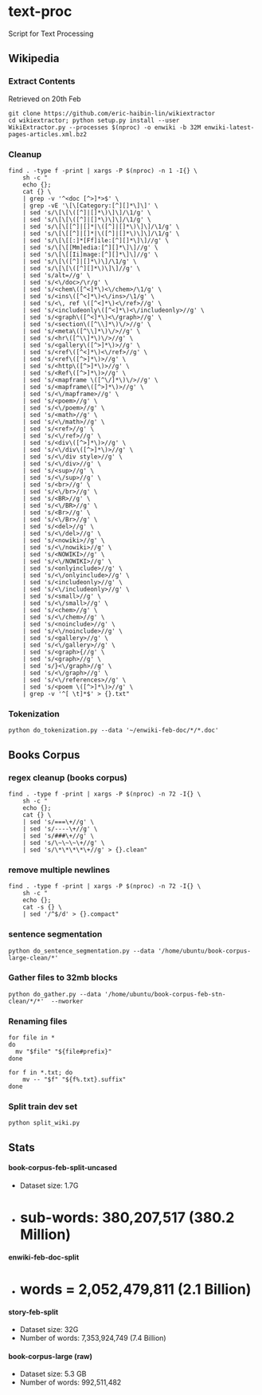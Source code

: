 # text-proc
Script for Text Processing

## Wikipedia 
### Extract Contents
Retrieved on 20th Feb
```
git clone https://github.com/eric-haibin-lin/wikiextractor
cd wikiextractor; python setup.py install --user
WikiExtractor.py --processes $(nproc) -o enwiki -b 32M enwiki-latest-pages-articles.xml.bz2
```
### Cleanup
```
find . -type f -print | xargs -P $(nproc) -n 1 -I{} \
    sh -c "
    echo {};
    cat {} \
    | grep -v '^<doc [^>]*>$' \
    | grep -vE '\[\[Category:[^][]*\]\]' \
    | sed 's/\[\[\([^]|[]*\)\]\]/\1/g' \
    | sed 's/\[\[\([^]|[]*\)\]\]/\1/g' \
    | sed 's/\[\[[^]|[]*|\([^]|[]*\)\]\]/\1/g' \
    | sed 's/\[\[[^]|[]*|\([^]|[]*\)\]\]/\1/g' \
    | sed 's/\[\[[:]*[Ff]ile:[^][]*\]\]//g' \
    | sed 's/\[\[[Mm]edia:[^][]*\]\]//g' \
    | sed 's/\[\[[Ii]mage:[^][]*\]\]//g' \
    | sed 's/\[\([^]|[]*\)\]/\1/g' \
    | sed 's/\[\[\([^][]*\)\]\]//g' \
    | sed 's/alt=//g' \
    | sed 's/<\/doc>/\r/g' \
    | sed 's/<chem\([^<]*\)<\/chem>/\1/g' \
    | sed 's/<ins\([^<]*\)<\/ins>/\1/g' \
    | sed 's/<\, ref \([^<]*\)<\/ref>//g' \
    | sed 's/<includeonly\([^<]*\)<\/includeonly>//g' \
    | sed 's/<graph\([^<]*\)<\/graph>//g' \
    | sed 's/<section\([^\\]*\)\/>//g' \
    | sed 's/<meta\([^\\]*\)\/>//g' \
    | sed 's/<hr\([^\\]*\)\/>//g' \
    | sed 's/<gallery\([^>]*\)>//g' \
    | sed 's/<ref\([^<]*\)<\/ref>//g' \
    | sed 's/<ref\([^>]*\)>//g' \
    | sed 's/<http\([^>]*\)>//g' \
    | sed 's/<Ref\([^>]*\)>//g' \
    | sed 's/<mapframe \([^\/]*\)\/>//g' \
    | sed 's/<mapframe\([^>]*\)>//g' \
    | sed 's/<\/mapframe>//g' \
    | sed 's/<poem>//g' \
    | sed 's/<\/poem>//g' \
    | sed 's/<math>//g' \
    | sed 's/<\/math>//g' \
    | sed 's/<ref>//g' \
    | sed 's/<\/ref>//g' \
    | sed 's/<div\([^>]*\)>//g' \
    | sed 's/<\/div\([^>]*\)>//g' \
    | sed 's/<\/div style>//g' \
    | sed 's/<\/div>//g' \
    | sed 's/<sup>//g' \
    | sed 's/<\/sup>//g' \
    | sed 's/<br>//g' \
    | sed 's/<\/br>//g' \
    | sed 's/<BR>//g' \
    | sed 's/<\/BR>//g' \
    | sed 's/<Br>//g' \
    | sed 's/<\/Br>//g' \
    | sed 's/<del>//g' \
    | sed 's/<\/del>//g' \
    | sed 's/<nowiki>//g' \
    | sed 's/<\/nowiki>//g' \
    | sed 's/<NOWIKI>//g' \
    | sed 's/<\/NOWIKI>//g' \
    | sed 's/<onlyinclude>//g' \
    | sed 's/<\/onlyinclude>//g' \
    | sed 's/<includeonly>//g' \
    | sed 's/<\/includeonly>//g' \
    | sed 's/<small>//g' \
    | sed 's/<\/small>//g' \
    | sed 's/<chem>//g' \
    | sed 's/<\/chem>//g' \
    | sed 's/<noinclude>//g' \
    | sed 's/<\/noinclude>//g' \
    | sed 's/<gallery>//g' \
    | sed 's/<\/gallery>//g' \
    | sed 's/<graph>{//g' \
    | sed 's/<graph>//g' \
    | sed 's/}<\/graph>//g' \
    | sed 's/<\/graph>//g' \
    | sed 's/<\/references>//g' \
    | sed 's/<poem \([^>]*\)>//g' \
    | grep -v '^[ \t]*$' > {}.txt"
```
### Tokenization
```
python do_tokenization.py --data '~/enwiki-feb-doc/*/*.doc'
```

## Books Corpus

### regex cleanup (books corpus)
```
find . -type f -print | xargs -P $(nproc) -n 72 -I{} \
    sh -c "
    echo {};
    cat {} \
    | sed 's/===\+//g' \
    | sed 's/----\+//g' \
    | sed 's/###\+//g' \
    | sed 's/\~\~\~\+//g' \
    | sed 's/\*\*\*\*\+//g' > {}.clean"
```
### remove multiple newlines
```
find . -type f -print | xargs -P $(nproc) -n 72 -I{} \
    sh -c "
    echo {};
    cat -s {} \
    | sed '/^$/d' > {}.compact"
```
### sentence segmentation
```
python do_sentence_segmentation.py --data '/home/ubuntu/book-corpus-large-clean/*'
```
### Gather files to 32mb blocks
```
python do_gather.py --data '/home/ubuntu/book-corpus-feb-stn-clean/*/*'  --nworker
```
### Renaming files
```
for file in *
do
  mv "$file" "${file#prefix}"
done

for f in *.txt; do 
    mv -- "$f" "${f%.txt}.suffix"
done
```
### Split train dev set
```
python split_wiki.py
```

## Stats
#### book-corpus-feb-split-uncased
* Dataset size: 1.7G
* # sub-words:  380,207,517 (380.2 Million)

#### enwiki-feb-doc-split

* # words = 2,052,479,811 (2.1 Billion)

#### story-feb-split

* Dataset size: 32G
* Number of words:  7,353,924,749 (7.4 Billion)

#### book-corpus-large (raw)

* Dataset size: 5.3 GB
* Number of words: 992,511,482
